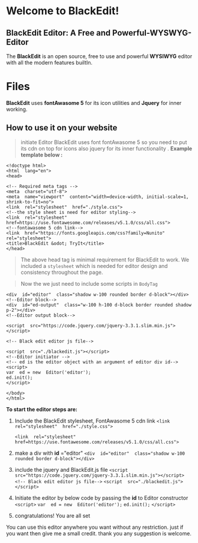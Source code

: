 # Welcome to BlackEdit!
## BlackEdit Editor: A Free and Powerful-WYSWYG-Editor

The **BlackEdit** is an open source, free to use and powerful **WYSIWYG** editor with all the modern features builtIn.


# Files

**BlackEdit** uses **fontAwasome 5** for its icon utilities and **Jquery** for inner working.

## How to use it on your website
>initiate Editor
>BlackEdit uses font fontAwasome 5 so you need to put its cdn on top for icons
>also jquery for its inner functionality . **Example template below :**

    <!doctype html>
    <html  lang="en">
    <head>
    
    <!-- Required meta tags --> 
    <meta  charset="utf-8">
    <meta  name="viewport"  content="width=device-width, initial-scale=1, shrink-to-fit=no">
    <link  rel="stylesheet"  href="./style.css">
    <!--the style sheet is need for editor styling-->
    <link  rel="stylesheet"  href=https://use.fontawesome.com/releases/v5.1.0/css/all.css">
    <!--fontawasome 5 cdn link-->
    <link  href="https://fonts.googleapis.com/css?family=Nunito"  rel="stylesheet">
    <title>BlackEdit &odot; TryIt</title>
    </head>
    

> The above head tag is minimal requirement for BlackEdit to work. We included a `stylesheet` which is needed for editor design and consistency throughout the page.

>Now the we just need to include some scripts in `BodyTag`

    <div  id="editor"  class="shadow w-100 rounded border d-block"></div>
    <!--Editor block-->
    <div  id="ed-output"  class="w-100 h-100 d-block border rounded shadow p-2"></div>
	<!--Editor output block-->
    
    <script  src="https://code.jquery.com/jquery-3.3.1.slim.min.js"></script>
    
    <!-- Black edit editor js file-->
    
	<script  src="./blackedit.js"></script>
	<!--Editor initiator -->
	<!-- ed is the editor object with an argument of editor div id-->
    <script>
    var  ed = new  Editor('editor');
    ed.init();
    </script>
    
    </body>
	</html>


**To start the editor steps are:**

 1. Include the BlackEdit stylesheet, FontAwasome 5 cdn link
    `<link  rel="stylesheet"  href="./style.css">`

    `<link  rel="stylesheet"  href=https://use.fontawesome.com/releases/v5.1.0/css/all.css">`

 2. make a div with **id** ="editor"
     `<div  id="editor"  class="shadow w-100 rounded border d-block"></div>`
     
 3. include the jquery and BlackEdit.js file
	 `<script  src="https://code.jquery.com/jquery-3.3.1.slim.min.js"></script>`
    `<!-- Black edit editor js file-->`
	`<script  src="./blackedit.js"></script>`
 4. Initiate the editor by below code by passing the **id** to Editor constructor
    `<script>`
    `var  ed = new  Editor('editor');`
    `ed.init();`
    `</script>`
 5. congratulations! You are all set


You can use this editor anywhere you want without any restriction. just if you want then give me a small credit.
thank you any suggestion is welcome.
